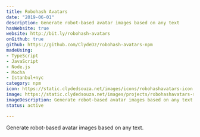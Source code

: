```yaml
---
title: Robohash Avatars
date: "2019-06-01"
description: Generate robot-based avatar images based on any text
hasWebsite: true
website: http://bit.ly/robohash-avatars
onGithub: true
github: https://github.com/ClydeDz/robohash-avatars-npm
madeUsing:
- TypeScript
- JavaScript
- Node.js
- Mocha
- Istanbul+nyc
category: npm
icon: https://static.clydedsouza.net/images/icons/robohashavatars-icon.png
image: https://static.clydedsouza.net/images/projects/robohashavatars-siteteaser.png
imageDescription: Generate robot-based avatar images based on any text
status: active

---
```

 
Generate robot-based avatar images based on any text. 
 